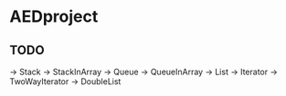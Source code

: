 # AEDproject
## TODO
-> Stack
-> StackInArray
-> Queue
-> QueueInArray
-> List
-> Iterator
-> TwoWayIterator
-> DoubleList
